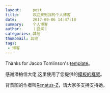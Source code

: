 ```yaml
---
layout:     post
title:      欢迎来到我的个人博客
date:       2017-09-06 14:47:18
summary:    个人博客
author:     丨囧呆丨
categories: 其他
thumbnail: 其他
tags:
 - 博客
---
```


Thanks for Jacob Tomlinson's [template][1]。

感谢潘柏信大佬,这里使用了您提供的[模板的框架][2]。

背景图的作者叫[Renatus-Z][3]，请大家多支持支持她。

[1]: https://github.com/jacobtomlinson/carte-noire
[2]: https://github.com/leopardpan/leopardpan.github.io
[3]: http://weibo.com/swordartonly
